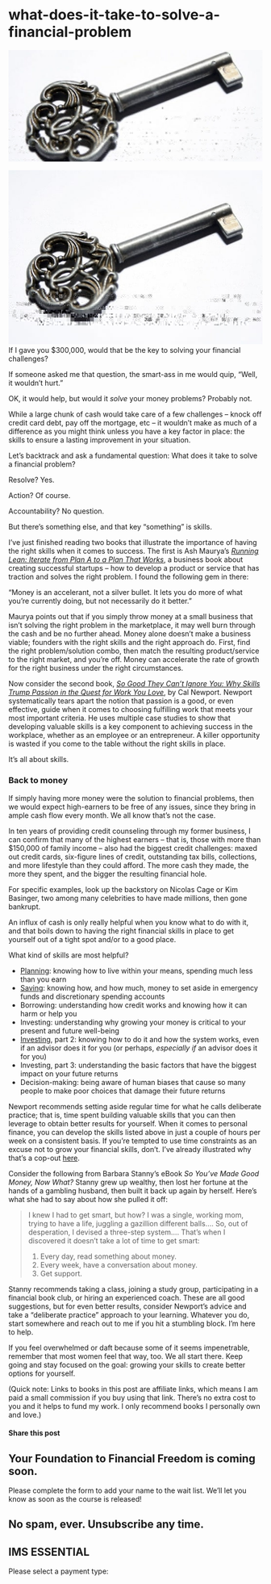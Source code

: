 # what-does-it-take-to-solve-a-financial-problem
![old decorative key](attachments/old-decorative-key-1414283-639x426-qdc6cpthe1jg09nepcheyd0ymqwyqy89x64timb4aw.jpg)

![](attachments/old-decorative-key-1414283-639x426.jpg)If I gave you $300,000, would that be the key to solving your financial challenges?

If someone asked me that question, the smart-ass in me would quip, “Well, it wouldn’t hurt.”

OK, it would help, but would it *solve* your money problems? Probably not.

While a large chunk of cash would take care of a few challenges – knock off credit card debt, pay off the mortgage, etc – it wouldn’t make as much of a difference as you might think unless you have a key factor in place: the skills to ensure a lasting improvement in your situation.

Let’s backtrack and ask a fundamental question: What does it take to solve a financial problem?

Resolve? Yes.

Action? Of course.

Accountability? No question.

But there’s something else, and that key “something” is skills.

I’ve just finished reading two books that illustrate the importance of having the right skills when it comes to success. The first is Ash Maurya’s [*Running Lean: Iterate from Plan A to a Plan That Works*](https://amzn.to/2JF7AQ9), a business book about creating successful startups – how to develop a product or service that has traction and solves the right problem. I found the following gem in there:

“Money is an accelerant, not a silver bullet. It lets you do more of what you’re currently doing, but not necessarily do it better.”

Maurya points out that if you simply throw money at a small business that isn’t solving the right problem in the marketplace, it may well burn through the cash and be no further ahead. Money alone doesn’t make a business viable; founders with the right skills and the right approach do. First, find the right problem/solution combo, then match the resulting product/service to the right market, and you’re off. Money can accelerate the rate of growth for the right business under the right circumstances.

Now consider the second book, [*So Good They Can’t Ignore You: Why Skills Trump Passion in the Quest for Work You Love*](https://amzn.to/2tbtAap), by Cal Newport. Newport systematically tears apart the notion that passion is a good, or even effective, guide when it comes to choosing fulfilling work that meets your most important criteria. He uses multiple case studies to show that developing valuable skills is a key component to achieving success in the workplace, whether as an employee or an entrepreneur. A killer opportunity is wasted if you come to the table without the right skills in place.

It’s all about skills.

### Back to money

If simply having more money were the solution to financial problems, then we would expect high-earners to be free of any issues, since they bring in ample cash flow every month. We all know that’s not the case.

In ten years of providing credit counseling through my former business, I can confirm that many of the highest earners – that is, those with more than $150,000 of family income – also had the biggest credit challenges: maxed out credit cards, six-figure lines of credit, outstanding tax bills, collections, and more lifestyle than they could afford. The more cash they made, the more they spent, and the bigger the resulting financial hole.

For specific examples, look up the backstory on Nicolas Cage or Kim Basinger, two among many celebrities to have made millions, then gone bankrupt.

An influx of cash is only really helpful when you know what to do with it, and that boils down to having the right financial skills in place to get yourself out of a tight spot and/or to a good place.

What kind of skills are most helpful?

- [Planning](https://yflmainprod.wpengine.com/2014/06/forget-about-budgeting-and-do-this-instead/): knowing how to live within your means, spending much less than you earn
- [Saving](https://yflmainprod.wpengine.com/2017/02/are-you-really-living-within-your-means/): knowing how, and how much, money to set aside in emergency funds and discretionary spending accounts
- Borrowing: understanding how credit works and knowing how it can harm or help you
- Investing: understanding why growing your money is critical to your present and future well-being
- [Investing](https://yflmainprod.wpengine.com/2017/04/does-your-financial-advisor-really-deserve-to-be-paid/), part 2: knowing how to do it and how the system works, even if an advisor does it for you (or perhaps, *especially if* an advisor does it for you)
- Investing, part 3: understanding the basic factors that have the biggest impact on your future returns
- Decision-making: being aware of human biases that cause so many people to make poor choices that damage their future returns

Newport recommends setting aside regular time for what he calls deliberate practice; that is, time spent building valuable skills that you can then leverage to obtain better results for yourself. When it comes to personal finance, you can develop the skills listed above in just a couple of hours per week on a consistent basis. If you’re tempted to use time constraints as an excuse not to grow your financial skills, don’t. I’ve already illustrated why that’s a cop-out [here](https://yflmainprod.wpengine.com/2016/01/finally-a-way-to-find-more-time/).

Consider the following from Barbara Stanny’s eBook *So You’ve Made Good Money, Now What?* Stanny grew up wealthy, then lost her fortune at the hands of a gambling husband, then built it back up again by herself. Here’s what she had to say about how she pulled it off:

> I knew I had to get smart, but how? I was a single, working mom, trying to have a life, juggling a gazillion different balls…. So, out of desperation, I devised a three-step system…. That’s when I discovered it doesn’t take a lot of time to get smart:
> 
> 1. Every day, read something about money.
> 2. Every week, have a conversation about money.
> 3. Get support.

Stanny recommends taking a class, joining a study group, participating in a financial book club, or hiring an experienced coach. These are all good suggestions, but for even better results, consider Newport’s advice and take a “deliberate practice” approach to your learning. Whatever you do, start somewhere and reach out to me if you hit a stumbling block. I’m here to help.

If you feel overwhelmed or daft because some of it seems impenetrable, remember that most women feel that way, too. We all start there. Keep going and stay focused on the goal: growing your skills to create better options for yourself.

(Quick note: Links to books in this post are affiliate links, which means I am paid a small commission if you buy using that link. There’s no extra cost to you and it helps to fund my work. I only recommend books I personally own and love.)

#### Share this post

## Your Foundation to Financial Freedom is coming soon.

Please complete the form to add your name to the wait list. We’ll let you know as soon as the course is released!

## No spam, ever. Unsubscribe any time.

## IMS ESSENTIAL

Please select a payment type: